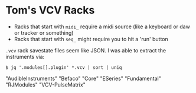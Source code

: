 # Tom's VCV Racks

- Racks that start with `midi_` require a midi source (like a keyboard or daw or tracker or something)
- Racks that start with `seq_` might require you to hit a 'run' button

`.vcv` rack savestate files seem like JSON. I was able to extract the instruments via:
```
$ jq '.modules[].plugin' *.vcv | sort | uniq
```

"AudibleInstruments"
"Befaco"
"Core"
"ESeries"
"Fundamental"
"RJModules"
"VCV-PulseMatrix"

